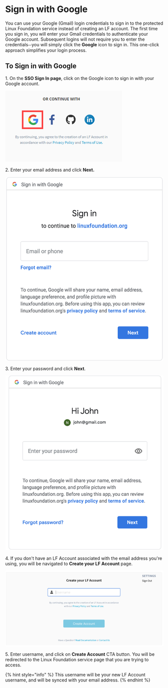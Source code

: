 # Sign in with Google

You can use your Google (Gmail) login credentials to sign in to the protected Linux Foundation service instead of creating an LF account. The first time you sign in, you will enter your Gmail credentials to authenticate your Google account. Subsequent logins will not require you to enter the credentials⏤you will simply click the **Google** icon to sign in. This one-click approach simplifies your login process.

## To Sign in with Google <a href="#to-log-in-with-google" id="to-log-in-with-google"></a>

1\. On the **SSO Sign In page**, click on the Google icon to sign in with your Google account.

![Sign in with Google](<../../.gitbook/assets/sign in with google.png>)

2\. Enter your email address and click **Next.**

![Create Account](<../../.gitbook/assets/Screen Shot 2020-05-04 at 7.15.44 PM.png>)

3\. Enter your password and click **Next**.

![Create Account](<../../.gitbook/assets/Screen Shot 2020-05-04 at 7.17.41 PM.png>)

4\. If you don't have an LF Account associated with the email address you're using, you will be navigated to **Create your LF Account** page.

![](<../../.gitbook/assets/Create LF Account if authenticating via Other.png>)

5\. Enter username, and click on **Create Account** CTA button. You will be redirected to the Linux Foundation service page that you are trying to access.

{% hint style="info" %}
This username will be your new LF Account username, and will be synced with your email address.
{% endhint %}
